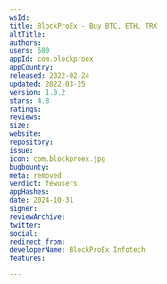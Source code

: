 ```yaml
---
wsId: 
title: BlockProEx - Buy BTC, ETH, TRX
altTitle: 
authors: 
users: 500
appId: com.blockproex
appCountry: 
released: 2022-02-24
updated: 2022-03-25
version: 1.0.2
stars: 4.8
ratings: 
reviews: 
size: 
website: 
repository: 
issue: 
icon: com.blockproex.jpg
bugbounty: 
meta: removed
verdict: fewusers
appHashes: 
date: 2024-10-31
signer: 
reviewArchive: 
twitter: 
social: 
redirect_from: 
developerName: BlockProEx Infotech
features: 

---
```


